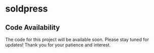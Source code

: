 # soldpress

## Code Availability

The code for this project will be available soon. Please stay tuned for updates! Thank you for your patience and interest.
